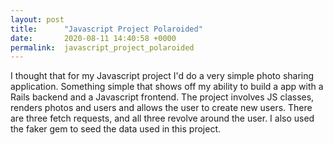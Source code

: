 ```yaml
---
layout: post
title:      "Javascript Project Polaroided"
date:       2020-08-11 14:40:58 +0000
permalink:  javascript_project_polaroided
---
```


I thought that for my Javascript project I'd do a very simple photo sharing application.  Something simple that shows off my ability to build a app with a Rails backend and a Javascript frontend.  The project involves JS classes, renders photos and users and allows the user to create new users.  There are three fetch requests, and all three revolve around the user.  I also used the faker gem to seed the data used in this project.
